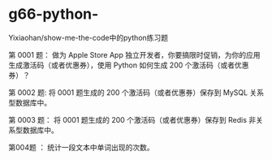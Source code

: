 # g66-python-
Yixiaohan/show-me-the-code中的python练习题

第 0001 题： 做为 Apple Store App 独立开发者，你要搞限时促销，为你的应用生成激活码（或者优惠券），使用 Python 如何生成 200 个激活码（或者优惠券）？

第 0002 题: 将 0001 题生成的 200 个激活码（或者优惠券）保存到 MySQL 关系型数据库中。

第 0003 题： 将 0001 题生成的 200 个激活码（或者优惠券）保存到 Redis 非关系型数据库中。

第004题 ： 统计一段文本中单词出现的次数。
